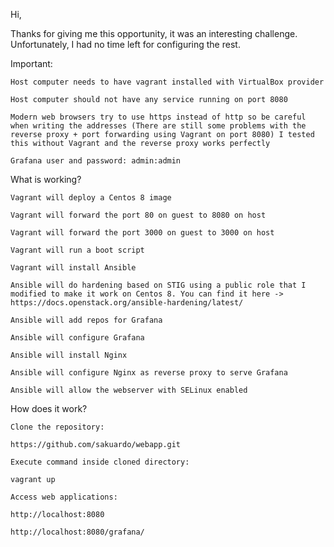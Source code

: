 Hi,  

Thanks for giving me this opportunity, it was an interesting challenge. Unfortunately, I had no time left for configuring the rest. 

Important: 

    Host computer needs to have vagrant installed with VirtualBox provider 

    Host computer should not have any service running on port 8080 

    Modern web browsers try to use https instead of http so be careful when writing the addresses (There are still some problems with the reverse proxy + port forwarding using Vagrant on port 8080) I tested this without Vagrant and the reverse proxy works perfectly 

    Grafana user and password: admin:admin 
    

What is working? 

    Vagrant will deploy a Centos 8 image 

    Vagrant will forward the port 80 on guest to 8080 on host 

    Vagrant will forward the port 3000 on guest to 3000 on host 

    Vagrant will run a boot script 

    Vagrant will install Ansible 

    Ansible will do hardening based on STIG using a public role that I modified to make it work on Centos 8. You can find it here ->  https://docs.openstack.org/ansible-hardening/latest/ 

    Ansible will add repos for Grafana 

    Ansible will configure Grafana  

    Ansible will install Nginx 

    Ansible will configure Nginx as reverse proxy to serve Grafana 

    Ansible will allow the webserver with SELinux enabled 
    

How does it work? 

    Clone the repository:  

    https://github.com/sakuardo/webapp.git 

    Execute command inside cloned directory: 

    vagrant up 

    Access web applications: 

    http://localhost:8080 

    http://localhost:8080/grafana/ 

 

 

 

